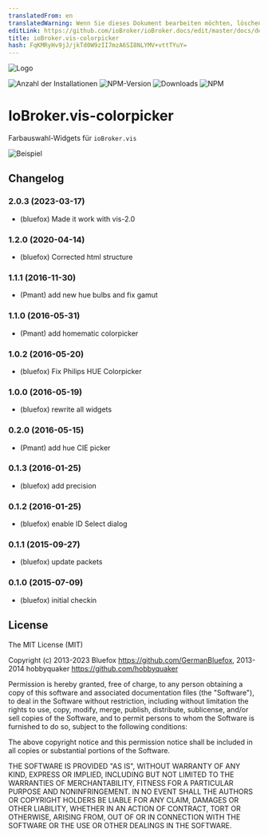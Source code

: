 ```yaml
---
translatedFrom: en
translatedWarning: Wenn Sie dieses Dokument bearbeiten möchten, löschen Sie bitte das Feld "translationsFrom". Andernfalls wird dieses Dokument automatisch erneut übersetzt
editLink: https://github.com/ioBroker/ioBroker.docs/edit/master/docs/de/adapterref/iobroker.vis-colorpicker/README.md
title: ioBroker.vis-colorpicker
hash: FqKMRyHv9jJ/jkTd0W9zII7mzA6SI8NLYMV+vttTYuY=
---
```

![Logo](../../../en/adapterref/iobroker.vis-colorpicker/admin/colorpicker.png)

![Anzahl der Installationen](http://iobroker.live/badges/vis-colorpicker-stable.svg)
![NPM-Version](http://img.shields.io/npm/v/iobroker.vis-colorpicker.svg)
![Downloads](https://img.shields.io/npm/dm/iobroker.vis-colorpicker.svg)
![NPM](https://nodei.co/npm/iobroker.vis-colorpicker.png?downloads=true)

# IoBroker.vis-colorpicker
Farbauswahl-Widgets für `ioBroker.vis`

![Beispiel](../../../en/adapterref/iobroker.vis-colorpicker/img/widgets.png)

<!--

### **IN ARBEIT** -->

## Changelog
### 2.0.3 (2023-03-17)
* (bluefox) Made it work with vis-2.0

### 1.2.0 (2020-04-14)
* (bluefox) Corrected html structure

### 1.1.1 (2016-11-30)
* (Pmant) add new hue bulbs and fix gamut

### 1.1.0 (2016-05-31)
* (Pmant) add homematic colorpicker

### 1.0.2 (2016-05-20)
* (bluefox) Fix Philips HUE Colorpicker

### 1.0.0 (2016-05-19)
* (bluefox) rewrite all widgets

### 0.2.0 (2016-05-15)
* (Pmant) add hue CIE picker

### 0.1.3 (2016-01-25)
* (bluefox) add precision

### 0.1.2 (2016-01-25)
* (bluefox) enable ID Select dialog

### 0.1.1 (2015-09-27)
* (bluefox) update packets

### 0.1.0 (2015-07-09)
* (bluefox) initial checkin

## License
The MIT License (MIT)

Copyright (c) 2013-2023 Bluefox https://github.com/GermanBluefox,
              2013-2014 hobbyquaker https://github.com/hobbyquaker

Permission is hereby granted, free of charge, to any person obtaining a copy
of this software and associated documentation files (the "Software"), to deal
in the Software without restriction, including without limitation the rights
to use, copy, modify, merge, publish, distribute, sublicense, and/or sell
copies of the Software, and to permit persons to whom the Software is
furnished to do so, subject to the following conditions:

The above copyright notice and this permission notice shall be included in all
copies or substantial portions of the Software.

THE SOFTWARE IS PROVIDED "AS IS", WITHOUT WARRANTY OF ANY KIND, EXPRESS OR
IMPLIED, INCLUDING BUT NOT LIMITED TO THE WARRANTIES OF MERCHANTABILITY,
FITNESS FOR A PARTICULAR PURPOSE AND NONINFRINGEMENT. IN NO EVENT SHALL THE
AUTHORS OR COPYRIGHT HOLDERS BE LIABLE FOR ANY CLAIM, DAMAGES OR OTHER
LIABILITY, WHETHER IN AN ACTION OF CONTRACT, TORT OR OTHERWISE, ARISING FROM,
OUT OF OR IN CONNECTION WITH THE SOFTWARE OR THE USE OR OTHER DEALINGS IN THE
SOFTWARE.